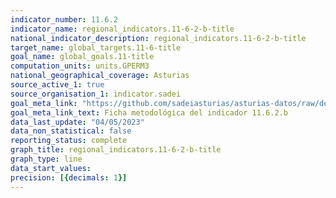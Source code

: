 ```yaml
---
indicator_number: 11.6.2
indicator_name: regional_indicators.11-6-2-b-title
national_indicator_description: regional_indicators.11-6-2-b-title
target_name: global_targets.11-6-title
goal_name: global_goals.11-title
computation_units: units.GPERM3
national_geographical_coverage: Asturias
source_active_1: true
source_organisation_1: indicator.sadei
goal_meta_link: "https://github.com/sadeiasturias/asturias-datos/raw/develop/descargas/metodologia/11.6.2.b.pdf"
goal_meta_link_text: Ficha metodológica del indicador 11.6.2.b
data_last_update: "04/05/2023"
data_non_statistical: false
reporting_status: complete
graph_title: regional_indicators.11-6-2-b-title
graph_type: line
data_start_values:  
precision: [{decimals: 1}]
---
```

